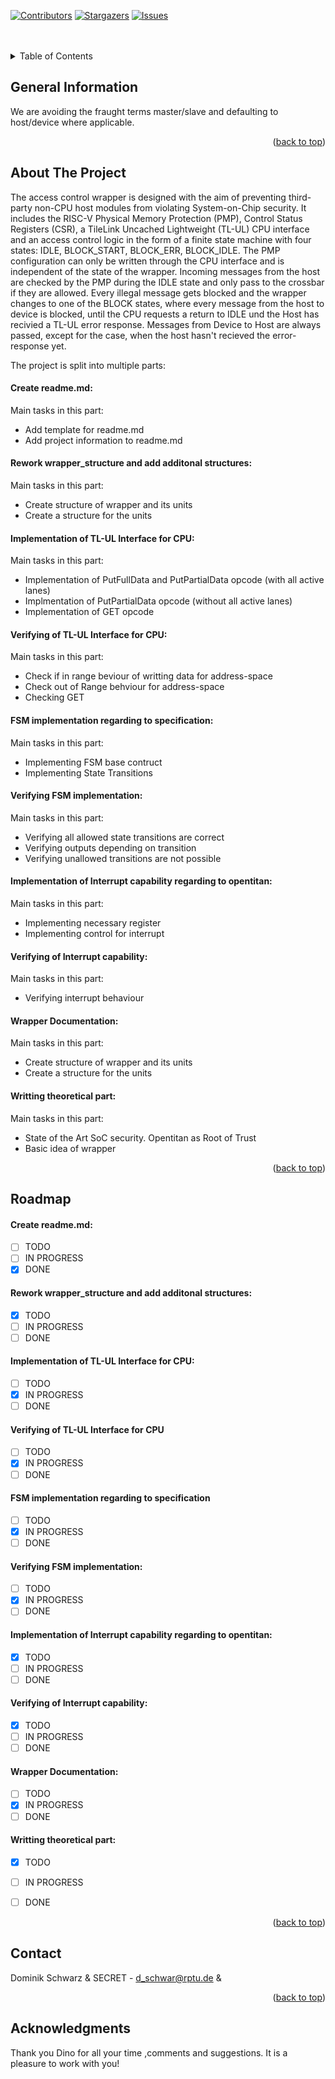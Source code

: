 


<div id="top"></div>
<!--
*** Thanks for checking out the Best-README-Template. If you have a suggestion
*** that would make this better, please fork the repo and create a pull request
*** or simply open an issue with the tag "enhancement".
*** Don't forget to give the project a star!
*** Thanks again! Now go create something AMAZING! :D
-->



<!-- PROJECT SHIELDS -->
<!--
*** I'm using markdown "reference style" links for readability.
*** Reference links are enclosed in brackets [ ] instead of parentheses ( ).
*** See the bottom of this document for the declaration of the reference variables
*** for contributors-url, forks-url, etc. This is an optional, concise syntax you may use.
*** https://www.markdownguide.org/basic-syntax/#reference-style-links
-->
[![Contributors][contributors-shield]][contributors-url]
[![Stargazers][stars-shield]][stars-url]
[![Issues][issues-shield]][issues-url]
<!--
[![MIT License][license-shield]][license-url]
[![LinkedIn][linkedin-shield]][linkedin-url]
-->


<!-- PROJECT LOGO -->
<!--
<br />
<div align="center">
  <a href="https://github.com/TUK-EIS/VDSProject">
    <img src="doc/figures/TUKL_LOGO_4C.png" alt="Logo" width="400" height="200">
  </a>
  <h3 align="center">
  VDS Class Project
  <br />
  Group #X
  <br />
  Winter Semester 2022/2023
  </h3>

  <p align="center">
    GitHub repository for Verification of Digital Systems Class Project
    <br />
    <br />
    <a href="https://github.com/TUK-EIS/VDSProject/issues">Report Bug</a>
  </p>
</div>
-->

<br />
<br />


<!-- TABLE OF CONTENTS -->
<details>
  <summary>Table of Contents</summary>
  <ol>
    <li>
      <a href="#general-information">General Information</a>
    </li>
    <li>
      <a href="#about-the-project">About The Project</a>
    </li>
    <li><a href="#contact">Contact</a></li>
    <li><a href="#acknowledgments">Acknowledgments</a></li>
  </ol>
</details>


## General Information
We are avoiding the fraught terms master/slave and defaulting to host/device where applicable.

<p align="right">(<a href="#top">back to top</a>)</p>

<!-- ABOUT THE PROJECT -->

## About The Project
The access control wrapper is designed with the aim of preventing third-party non-CPU host modules from violating System-on-Chip security. It includes the RISC-V Physical Memory Protection (PMP), Control Status Registers (CSR), a TileLink Uncached Lightweight (TL-UL) CPU interface and an access control logic in the form of a finite state machine with four states: IDLE, BLOCK_START, BLOCK_ERR, BLOCK_IDLE. The PMP configuration can only be written through the CPU interface and is independent of the state of the wrapper. Incoming messages from the host are checked by the PMP during the IDLE state and only pass to the crossbar if they are allowed. Every illegal message gets blocked and the wrapper changes to one of the BLOCK states, where every message from the host to device is blocked, until the CPU requests a return to IDLE und the Host has recivied a TL-UL error response. Messages from Device to Host are always passed, except for the case, when the host hasn't recieved the error-response yet.


The project is split into multiple parts:


#### Create readme.md:
Main tasks in this part:
* Add template for readme.md
* Add project information to readme.md

#### Rework wrapper_structure and add additonal structures:
Main tasks in this part:
* Create structure of wrapper and its units
* Create a structure for the units

#### Implementation of TL-UL Interface for CPU:
Main tasks in this part:
* Implementation of PutFullData and PutPartialData opcode (with all active lanes)
* Implmentation of PutPartialData opcode (without all active lanes)
* Implementation of GET opcode

#### Verifying of TL-UL Interface for CPU:
Main tasks in this part:
* Check if in range beviour of writting data for address-space
* Check out of Range behviour for address-space
* Checking GET 

#### FSM implementation regarding to specification:
Main tasks in this part:
* Implementing FSM base contruct
* Implementing State Transitions

#### Verifying FSM implementation:
Main tasks in this part:
* Verifying all allowed state transitions are correct
* Verifying outputs depending on transition
* Verifying unallowed transitions are not possible

#### Implementation of Interrupt capability regarding to opentitan:
Main tasks in this part:
* Implementing necessary register
* Implementing control for interrupt
  
#### Verifying of Interrupt capability:
Main tasks in this part:
* Verifying interrupt behaviour
  
#### Wrapper Documentation:
Main tasks in this part:
* Create structure of wrapper and its units
* Create a structure for the units

#### Writting theoretical part:
Main tasks in this part:
* State of the Art SoC security. Opentitan as Root of Trust
* Basic idea of wrapper

<p align="right">(<a href="#top">back to top</a>)</p>




<!-- ROADMAP -->
## Roadmap

#### Create readme.md:
- [ ] TODO
- [ ] IN PROGRESS
- [X] DONE

#### Rework wrapper_structure and add additonal structures:
- [X] TODO
- [ ] IN PROGRESS
- [ ] DONE

#### Implementation of TL-UL Interface for CPU:
- [ ] TODO
- [X] IN PROGRESS
- [ ] DONE

#### Verifying of TL-UL Interface for CPU
- [ ] TODO
- [X] IN PROGRESS
- [ ] DONE

#### FSM implementation regarding to specification
- [ ] TODO
- [X] IN PROGRESS
- [ ] DONE

#### Verifying FSM implementation:
- [ ] TODO
- [X] IN PROGRESS
- [ ] DONE

#### Implementation of Interrupt capability regarding to opentitan:
- [X] TODO
- [ ] IN PROGRESS
- [ ] DONE
  
#### Verifying of Interrupt capability:
- [X] TODO
- [ ] IN PROGRESS
- [ ] DONE

#### Wrapper Documentation:
- [ ] TODO
- [X] IN PROGRESS
- [ ] DONE

#### Writting theoretical part:
- [X] TODO
- [ ] IN PROGRESS
- [ ] DONE

      
<p align="right">(<a href="#top">back to top</a>)</p>
<!-- CONTACT -->

## Contact

<!-- Your Name - [@your_twitter](https://twitter.com/your_username) - email@example.com -->
Dominik Schwarz & SECRET - d_schwar@rptu.de & 

<p align="right">(<a href="#top">back to top</a>)</p>

[contributors-shield]: https://img.shields.io/github/contributors/TUK-EIS/VDSProject.svg?style=for-the-badge
[contributors-url]: https://github.com/Cronexas/access_control_wrapper/graphs/contributors
[forks-shield]: https://img.shields.io/github/forks/TUK-EIS/VDSProject.svg?style=for-the-badge
[forks-url]: https://github.com/Cronexas/access_control_wrapper/network/members
[stars-shield]: https://img.shields.io/github/stars/TUK-EIS/VDSProject.svg?style=for-the-badge
[stars-url]: https://github.com/Cronexas/access_control_wrapper/stargazers
[issues-shield]: https://img.shields.io/github/issues/TUK-EIS/VDSProject.svg?style=for-the-badge
[issues-url]: https://github.com/Cronexas/access_control_wrapper/issues

<!-- ACKNOWLEDGMENTS -->
## Acknowledgments
Thank you Dino for all your time ,comments and suggestions. It is a pleasure to work with you!


